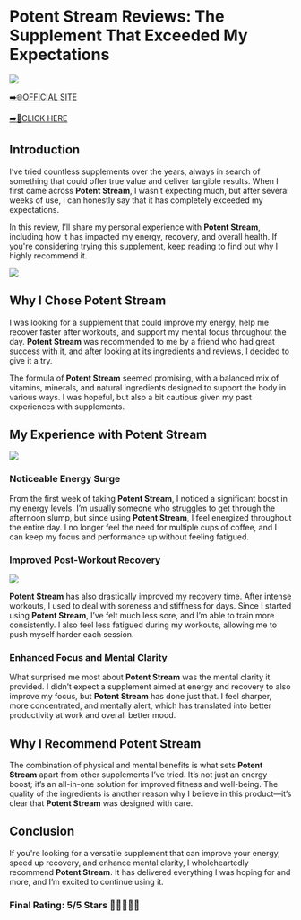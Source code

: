 # **Potent Stream Reviews**: The Supplement That Exceeded My Expectations

[![](https://static.vecteezy.com/system/resources/thumbnails/019/896/014/small/buy-now-gradient-button-with-cart-symbol-buy-now-illustration-png.png)](https://edetoop.top/lander/sugarpreland-1/potentstream.html) 

[➡️🌐OFFICIAL SITE](https://edetoop.top/lander/sugarpreland-1/potentstream.html) 

[➡️🔗CLICK HERE](https://edetoop.top/lander/sugarpreland-1/potentstream.html) 


## Introduction

I’ve tried countless supplements over the years, always in search of something that could offer true value and deliver tangible results. When I first came across **Potent Stream**, I wasn’t expecting much, but after several weeks of use, I can honestly say that it has completely exceeded my expectations.

In this review, I’ll share my personal experience with **Potent Stream**, including how it has impacted my energy, recovery, and overall health. If you're considering trying this supplement, keep reading to find out why I highly recommend it.

[![](https://wallpapers.com/images/hd/red-order-now-button-udg4jcj4arvn8b0n-2.png)](https://edetoop.top/lander/sugarpreland-1/potentstream.html)  

## Why I Chose **Potent Stream**

I was looking for a supplement that could improve my energy, help me recover faster after workouts, and support my mental focus throughout the day. **Potent Stream** was recommended to me by a friend who had great success with it, and after looking at its ingredients and reviews, I decided to give it a try.

The formula of **Potent Stream** seemed promising, with a balanced mix of vitamins, minerals, and natural ingredients designed to support the body in various ways. I was hopeful, but also a bit cautious given my past experiences with supplements.

## My Experience with **Potent Stream**

[![](https://static.vecteezy.com/system/resources/thumbnails/019/896/014/small/buy-now-gradient-button-with-cart-symbol-buy-now-illustration-png.png)](https://edetoop.top/lander/sugarpreland-1/potentstream.html)

### Noticeable Energy Surge

From the first week of taking **Potent Stream**, I noticed a significant boost in my energy levels. I’m usually someone who struggles to get through the afternoon slump, but since using **Potent Stream**, I feel energized throughout the entire day. I no longer feel the need for multiple cups of coffee, and I can keep my focus and performance up without feeling fatigued.

### Improved Post-Workout Recovery

[![](https://wallpapers.com/images/hd/red-order-now-button-udg4jcj4arvn8b0n-2.png)](https://edetoop.top/lander/sugarpreland-1/potentstream.html)  

**Potent Stream** has also drastically improved my recovery time. After intense workouts, I used to deal with soreness and stiffness for days. Since I started using **Potent Stream**, I’ve felt much less sore, and I’m able to train more consistently. I also feel less fatigued during my workouts, allowing me to push myself harder each session.

### Enhanced Focus and Mental Clarity

What surprised me most about **Potent Stream** was the mental clarity it provided. I didn’t expect a supplement aimed at energy and recovery to also improve my focus, but **Potent Stream** has done just that. I feel sharper, more concentrated, and mentally alert, which has translated into better productivity at work and overall better mood.

## Why I Recommend **Potent Stream**

The combination of physical and mental benefits is what sets **Potent Stream** apart from other supplements I’ve tried. It’s not just an energy boost; it’s an all-in-one solution for improved fitness and well-being. The quality of the ingredients is another reason why I believe in this product—it’s clear that **Potent Stream** was designed with care.

## Conclusion

If you're looking for a versatile supplement that can improve your energy, speed up recovery, and enhance mental clarity, I wholeheartedly recommend **Potent Stream**. It has delivered everything I was hoping for and more, and I’m excited to continue using it.

### Final Rating: 5/5 Stars 🌟🌟🌟🌟🌟
